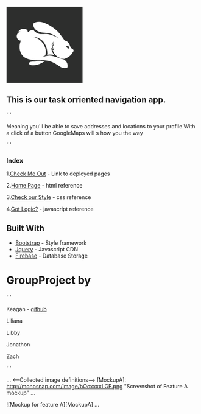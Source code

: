 ![Welcome to Hop-To](assets/images/HopToLogo.png "Welcome to Hop-To")
## This is our task orriented navigation app.
'''

Meaning you'll be able to save addresses and locations to your profile
With a click of a button GoogleMaps will s how you the way

'''


### Index
1.[Check Me Out](https://ohmez.github.io/GroupProject/) - Link to deployed pages

2.[Home Page](https://github.com/ohmez/GroupProject/blob/master/index.html) - html reference

3.[Check our Style](https://github.com/ohmez/GroupProject/blob/master/assets/css/style.css) - css reference

4.[Got Logic?](https://github.com/ohmez/GroupProject/blob/master/assets/javascript/logic.js) - javascript reference

## Built With
* [Bootstrap](https://getbootstrap.com/) - Style framework
* [Jquery](https://jquery.com/) - Javascript CDN
* [Firebase](https://firebase.google.com/) - Database Storage

# GroupProject by
'''

Keagan  - [github](https://github.com/ohmez/ "Keagans GitHub")

Liliana

Libby

Jonathon

Zach

'''

...
<--Collected image definitions-->
[MockupA]: http://monosnap.com/image/bOcxxxxLGF.png "Screenshot of Feature A mockup" 
...
<!--Using an image reference-->
![Mockup for feature A][MockupA]
...
